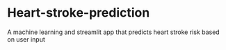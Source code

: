 # Heart-stroke-prediction
A machine learning  and streamlit app that predicts heart stroke risk based on user input
